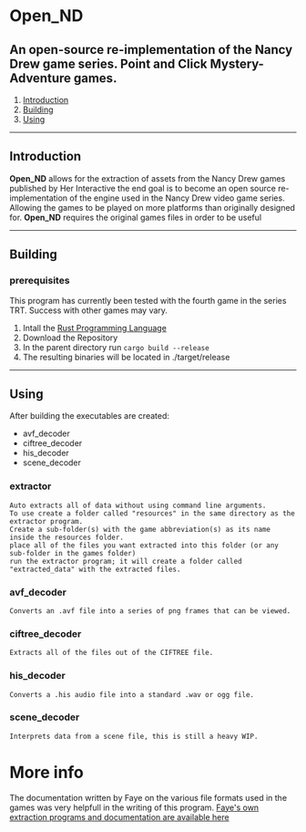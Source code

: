# Open_ND
An open-source re-implementation of the Nancy Drew game series. Point and Click Mystery-Adventure games.
---

1. [Introduction](#introduction)
2. [Building](#building)
3. [Using](#using)


---

## Introduction <a name="introduction"></a>

**Open_ND** allows for the extraction of assets from the Nancy Drew games published by Her Interactive
the end goal is to become an open source re-implementation of the engine used in the Nancy Drew video game series.
Allowing the games to be played on more platforms than originally designed for.
**Open_ND** requires the original games files in order to be useful

---

## Building <a name="building"></a>

### prerequisites
This program has currently been tested with the fourth game in the series TRT. Success with other games may vary.

1. Intall the [Rust Programming Language](https://www.rust-lang.org/)
2. Download the Repository
3. In the parent directory run `cargo build --release` 
4. The resulting binaries will be located in ./target/release

---

## Using <a name="using"></a>
After building the executables are created:
* avf_decoder
* ciftree_decoder
* his_decoder
* scene_decoder

### extractor
    Auto extracts all of data without using command line arguments.
    To use create a folder called "resources" in the same directory as the extractor program.
    Create a sub-folder(s) with the game abbreviation(s) as its name inside the resources folder.
    place all of the files you want extracted into this folder (or any sub-folder in the games folder)
    run the extractor program; it will create a folder called "extracted_data" with the extracted files.

### avf_decoder
    Converts an .avf file into a series of png frames that can be viewed.
### ciftree_decoder
    Extracts all of the files out of the CIFTREE file.
### his_decoder
    Converts a .his audio file into a standard .wav or ogg file.
### scene_decoder
    Interprets data from a scene file, this is still a heavy WIP. 

# More info
The documentation written by Faye on the various file formats used in the games was very helpfull in the writing of this program.
[Faye's own extraction programs and documentation are available here](https://gitlab.com/ShimmerFairy/oldhertools/-/tree/master)

